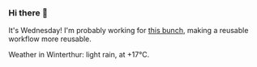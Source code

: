 ### Hi there :wave:

It's Wednesday! I'm probably working for [this bunch](https://github.com/kohofinancial), making a reusable workflow more reusable.

Weather in Winterthur: light rain, at +17°C.
